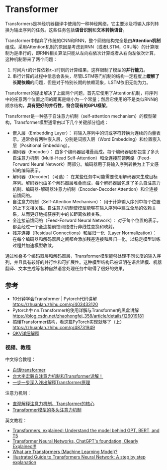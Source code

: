 # Transformer

Transformers是神经机器翻译中使用的一种神经网络，它主要涉及将输入序列转换为输出序列的任务。这些任务包括**语音识别**和**文本转换语音**。

Transformer中抛弃了传统的CNN和RNN，整个网络结构完全是由**Attention机制**组成。采用Attention机制的原因是考虑到RNN（或者LSTM，GRU等）的计算限制为是串行的，即RNN相关算法只能从左向右依次计算或者从右向左依次计算，这种机制带来了两个问题：

1. 时间片`t`的计算依赖`t−1`时刻的计算结果，这样限制了模型的**并行能力**。
2. 串行计算的过程中信息会丢失，尽管LSTM等门机制的结构一定程度上**缓解了长期依赖**的问题，但是对于特别长期的依赖现象，LSTM依旧无能为力。

Transformer的提出解决了上面两个问题，首先它使用了Attention机制，将序列中的任意两个位置之间的距离是缩小为一个常量；然后它使用的不是类似RNN的顺序结构，**具有更好的并行性，符合现有的GPU框架**。

Transformer是一种基于自注意力机制（self-attention mechanism）的模型架构，Transformer模型通常由以下几个关键部分组成：

* 嵌入层（Embedding Layer）： 将输入序列中的词或字符转换为连续的向量表示。通常会有两种嵌入层，分别是词嵌入层（Word Embedding）和位置嵌入层（Positional Embedding）。
* 编码器（Encoder）： 由多个编码器层堆叠而成。每个编码器层都包含了多头自注意力机制（Multi-Head Self-Attention）和全连接前馈网络（Feed-Forward Neural Network）两部分。编码器用于将输入序列转换为上下文感知的编码表示。
* 解码器（Decoder）（可选）： 在某些任务中可能需要使用解码器来生成目标序列。解码器也由多个解码器层堆叠而成，每个解码器层包含了多头自注意力机制、编码器-解码器注意力机制（Encoder-Decoder Attention）和全连接前馈网络。
* 自注意力机制（Self-Attention Mechanism）： 用于计算输入序列中每个位置的上下文相关性。自注意力机制使模型能够在输入序列中建立全局的依赖关系，从而更好地捕获序列中的长距离依赖关系。
* 全连接前馈网络（Feed-Forward Neural Network）： 对于每个位置的表示，都会经过一个全连接前馈网络进行非线性变换和映射。
* 残差连接（Residual Connections）和层归一化（Layer Normalization）： 在每个编码器和解码器层之间都会添加残差连接和层归一化，以稳定模型训练过程并加速模型收敛。

通过堆叠多个编码器层和解码器层，Transformer模型能够处理不同长度的输入序列，并且具有较好的并行性和可扩展性。这种模型结构已被证明在语言建模、机器翻译、文本生成等各种自然语言处理任务中取得了很好的效果。


## 参考

* 10分钟学会Transformer | Pytorch代码讲解  https://zhuanlan.zhihu.com/p/403433120
* Pytorch中 nn.Transformer的使用详解与Transformer的黑盒讲解 https://blog.csdn.net/zhaohongfei_358/article/details/126019181
* 搞懂Transformer结构，看这篇PyTorch实现就够了（上）https://zhuanlan.zhihu.com/p/48731949
* [QKV详细解释](https://mp.weixin.qq.com/s/umEwoVOdTJxb6rAlNmuPQw)

### 视频、教程
中文综合教程：
* [白话transformer](https://www.bilibili.com/video/BV1bu4m137W1)
* [台大李宏毅自注意力机制和Transformer详解！](https://www.bilibili.com/video/BV1v3411r78R)
* [一步一步深入浅出解释Transformer原理](https://www.bilibili.com/video/BV14yQgY5EwJ)

注意力机制：
* [直观解释注意力机制，Transformer的核心](https://www.bilibili.com/video/BV1TZ421j7Ke)
* [Transformer模型的多头注意力机制](https://www.bilibili.com/video/BV12DzfYnErS)

英文教程：
* [Transformers, explained: Understand the model behind GPT, BERT, and T5](https://www.youtube.com/watch?v=SZorAJ4I-sA)
* [Transformer Neural Networks, ChatGPT's foundation, Clearly Explained!!!](https://www.youtube.com/watch?v=zxQyTK8quyY)
* [What are Transformers (Machine Learning Model)?](https://www.youtube.com/watch?v=ZXiruGOCn9s)
* [Illustrated Guide to Transformers Neural Network: A step by step explanation](https://www.youtube.com/watch?v=4Bdc55j80l8)
